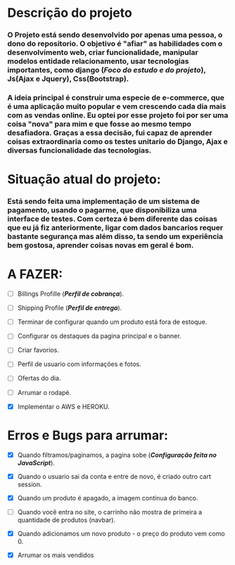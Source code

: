 # Descrição do projeto
### O Projeto está sendo desenvolvido por apenas uma pessoa, o dono do repositorio. O objetivo é "afiar" as habilidades com o desenvolvimento web, criar funcionalidade, manipular modelos entidade relacionamento, usar tecnologias importantes, como django (**_Foco do estudo e do projeto_**), Js(Ajax e Jquery), Css(Bootstrap).

### A ideia principal é construir uma especie de e-commerce, que é uma aplicação muito popular e vem crescendo cada dia mais com as vendas online. Eu optei por esse projeto foi por ser uma coisa "nova" para mim e que fosse ao mesmo tempo desafiadora. Graças a essa decisão, fui capaz de aprender coisas extraordinaria como os testes unitario do Django, Ajax e diversas funcionalidade das tecnologias.

# Situação atual do projeto:
### Está sendo feita uma implementação de um sistema de pagamento, usando o pagarme, que disponibiliza uma interface de testes. Com certeza é bem diferente das coisas que eu já fiz anteriormente, ligar com dados bancarios requer bastante segurança mas além disso, ta sendo um experiência bem gostosa, aprender coisas novas em geral é bom.

# A FAZER:
- [ ] Billings Profille (**_Perfil de cobrança_**).
- [ ] Shipping Profile (**_Perfil de entrega_**).
- [ ] Terminar de configurar quando um produto está fora de estoque.
- [ ] Configurar os destaques da pagina principal e o banner.
- [ ] Criar favorios.
- [ ] Perfil de usuario com informações e fotos.
- [ ] Ofertas do dia.
- [ ] Arrumar o rodapé.
- [x] Implementar o AWS e HEROKU.


# Erros e Bugs para arrumar:
- [x] Quando filtramos/paginamos, a pagina sobe (**_Configuração feita no JavaScript_**).
- [x] Quando o usuario sai da conta e entre de novo, é criado outro cart session.
- [x] Quando um produto é apagado, a imagem continua do banco.
- [ ] Quando você entra no site, o carrinho não mostra de primeira a quantidade de produtos (navbar).
- [x] Quando adicionamos um novo produto - o preço do produto vem como 0.
- [x] Arrumar os mais vendidos

